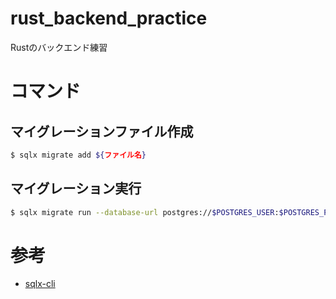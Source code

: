# rust_backend_practice
Rustのバックエンド練習

# コマンド

## マイグレーションファイル作成

```sh
$ sqlx migrate add ${ファイル名}
```

## マイグレーション実行

```sh
$ sqlx migrate run --database-url postgres://$POSTGRES_USER:$POSTGRES_PASSWORD@$POSTGRES_HOST:$POSTGRES_PORT/$POSTGRES_DB
```

# 参考

- [sqlx-cli](https://crates.io/crates/sqlx-cli)
